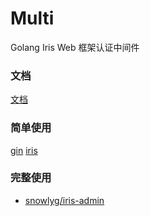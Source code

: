 # Multi
Golang Iris Web 框架认证中间件

### 文档
[文档](https://pkg.go.dev/github.com/snowlyg/multi)

### 简单使用
[gin](gin/example/main.go)
[iris](iris/example/main.go)

### 完整使用
- [snowlyg/iris-admin](https://github.com/snowlyg/iris-admin)